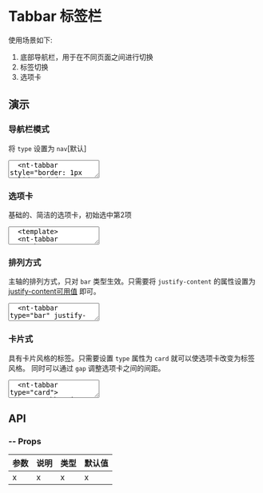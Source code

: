 # Tabbar 标签栏

使用场景如下:

1. 底部导航栏，用于在不同页面之间进行切换
2. 标签切换
3. 选项卡

## 演示

<script setup>
  import { ref } from 'vue'
  import {
    Tabbar,
    TabbarItem,
    SearchIcon,
    ReductionIcon,
    RefreshRightIcon,
    RefreshLeftIcon,
    SortIcon
  } from '../../src'

  const active2 = ref('2')
</script>

### 导航栏模式

将 `type` 设置为 `nav`[默认]

<ClientOnly>
  <CodePreview>
  <textarea lang="vue-html">
  <nt-tabbar style="border: 1px solid #dedede">
    <nt-tabbar-item name="Reduction">
      <template #icon>
        <nt-reduction-icon />
      </template>
      <span>Reduction</span>
    </nt-tabbar-item>
    <nt-tabbar-item name="RefreshLeft">
      <template #icon>
        <nt-refresh-left-icon />
      </template>
      <span>RefreshLeft</span>
    </nt-tabbar-item>
    <nt-tabbar-item name="Search">
      <template #icon>
        <nt-search-icon />
      </template>
      <span>Search</span>
    </nt-tabbar-item>
    <nt-tabbar-item name="RefreshRight">
      <template #icon>
        <nt-refresh-right-icon />
      </template>
      <span>RefreshRight</span>
    </nt-tabbar-item>
    <nt-tabbar-item name="Sort">
      <template #icon>
        <nt-sort-icon />
      </template>
      <span>Sort</span>
    </nt-tabbar-item>
  </nt-tabbar>
  </textarea>
  <template #preview>
    <Tabbar style="border: 1px solid #dedede">
      <TabbarItem name="Reduction">
        <template #icon>
          <ReductionIcon />
        </template>
        <span>Reduction</span>
      </TabbarItem>
      <TabbarItem name="RefreshLeft">
        <template #icon>
          <RefreshLeftIcon />
        </template>
        <span>RefreshLeft</span>
      </TabbarItem>
      <TabbarItem name="Search">
        <template #icon>
          <SearchIcon />
        </template>
        <span>Search</span>
      </TabbarItem>
      <TabbarItem name="RefreshRight">
        <template #icon>
          <RefreshRightIcon />
        </template>
        <span>RefreshRight</span>
      </TabbarItem>
      <TabbarItem name="Sort">
        <template #icon>
          <SortIcon />
        </template>
        <span>Sort</span>
      </TabbarItem>
    </Tabbar>
  </template>
  </CodePreview>
</ClientOnly>

### 选项卡

基础的、简洁的选项卡，初始选中第2项

<ClientOnly>
  <CodePreview>
  <textarea lang="vue">
  <template>
  <nt-tabbar type="bar" v-model='active2'>
    <nt-tabbar-item name="1">选项1</nt-tabbar-item>
    <nt-tabbar-item name="2">选项2</nt-tabbar-item>
    <nt-tabbar-item name="3">选项3</nt-tabbar-item>
  </nt-tabbar>
  </template>
  <script setup>
  import { ref } from 'vue';
  const active2 = ref('2')
  </script>
  </textarea>
  <template #preview>
    <Tabbar type="bar" v-model='active2'>
      <TabbarItem name="1">选项1</TabbarItem>
      <TabbarItem name="2">选项2</TabbarItem>
      <TabbarItem name="3">选项3</TabbarItem>
    </Tabbar>
  </template>
  </CodePreview>
</ClientOnly>

### 排列方式

主轴的排列方式，只对 `bar` 类型生效。只需要将 `justify-content` 的属性设置为 [justify-content可用值](https://developer.mozilla.org/zh-CN/docs/Web/CSS/justify-content#%E5%80%BC) 即可。

<ClientOnly>
  <CodePreview>
  <textarea lang="vue-html">
  <nt-tabbar type="bar" justify-content="center">
    <nt-tabbar-item name="1">选项1</nt-tabbar-item>
    <nt-tabbar-item name="2">选项2</nt-tabbar-item>
    <nt-tabbar-item name="3">选项3</nt-tabbar-item>
  </nt-tabbar>
  <hr />
  <nt-tabbar type="bar" justify-content="space-between">
    <nt-tabbar-item name="1">选项1</nt-tabbar-item>
    <nt-tabbar-item name="2">选项2</nt-tabbar-item>
    <nt-tabbar-item name="3">选项3</nt-tabbar-item>
  </nt-tabbar>
  <hr />
  <nt-tabbar type="bar" justify-content="space-around">
    <nt-tabbar-item name="1">选项1</nt-tabbar-item>
    <nt-tabbar-item name="2">选项2</nt-tabbar-item>
    <nt-tabbar-item name="3">选项3</nt-tabbar-item>
  </nt-tabbar>
  <hr />
  <nt-tabbar type="bar" justify-content="space-evenly">
    <nt-tabbar-item name="1">选项1</nt-tabbar-item>
    <nt-tabbar-item name="2">选项2</nt-tabbar-item>
    <nt-tabbar-item name="3">选项3</nt-tabbar-item>
  </nt-tabbar>
  </textarea>
  <template #preview>
    <Tabbar type="bar" justify-content="center">
      <TabbarItem name="1">选项1</TabbarItem>
      <TabbarItem name="2">选项2</TabbarItem>
      <TabbarItem name="3">选项3</TabbarItem>
    </Tabbar>
    <hr />
    <Tabbar type="bar" justify-content="space-between">
      <TabbarItem name="1">选项1</TabbarItem>
      <TabbarItem name="2">选项2</TabbarItem>
      <TabbarItem name="3">选项3</TabbarItem>
    </Tabbar>
    <hr />
    <Tabbar type="bar" justify-content="space-around">
      <TabbarItem name="1">选项1</TabbarItem>
      <TabbarItem name="2">选项2</TabbarItem>
      <TabbarItem name="3">选项3</TabbarItem>
    </Tabbar>
    <hr />
    <Tabbar type="bar" justify-content="space-evenly">
      <TabbarItem name="1">选项1</TabbarItem>
      <TabbarItem name="2">选项2</TabbarItem>
      <TabbarItem name="3">选项3</TabbarItem>
    </Tabbar>
  </template>
  </CodePreview>
</ClientOnly>

### 卡片式

具有卡片风格的标签。只需要设置 `type` 属性为 `card` 就可以使选项卡改变为标签风格。
同时可以通过 `gap` 调整选项卡之间的间距。

<ClientOnly>
  <CodePreview>
  <textarea lang="vue-html">
  <nt-tabbar type="card">
    <nt-tabbar-item name="1">选项1</nt-tabbar-item>
    <nt-tabbar-item name="2">选项2</nt-tabbar-item>
    <nt-tabbar-item name="3">选项3</nt-tabbar-item>
  </nt-tabbar>
  <hr />
  <nt-tabbar type="card" :gap="5">
    <nt-tabbar-item name="1">选项1</nt-tabbar-item>
    <nt-tabbar-item name="2">选项2</nt-tabbar-item>
    <nt-tabbar-item name="3">选项3</nt-tabbar-item>
  </nt-tabbar>
  </textarea>
  <template #preview>
    <Tabbar type="card">
      <TabbarItem name="1">选项1</TabbarItem>
      <TabbarItem name="2">选项2</TabbarItem>
      <TabbarItem name="3">选项3</TabbarItem>
    </Tabbar>
    <hr />
    <Tabbar type="card" :gap="5">
      <TabbarItem name="1">选项1</TabbarItem>
      <TabbarItem name="2">选项2</TabbarItem>
      <TabbarItem name="3">选项3</TabbarItem>
    </Tabbar>
  </template>
  </CodePreview>
</ClientOnly>

## API

### -- Props

| 参数 | 说明 | 类型 | 默认值 |
| ---- | ---- | ---- | ------ |
| x    | x    | x    | x      |
